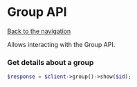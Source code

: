 # Group API

[Back to the navigation](README.md)

Allows interacting with the Group API.

### Get details about a group

```php
$response = $client->group()->show($id);
```
